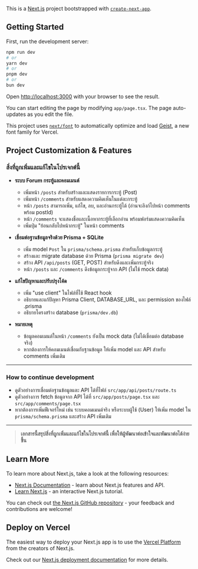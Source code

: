 This is a [Next.js](https://nextjs.org) project bootstrapped with [`create-next-app`](https://nextjs.org/docs/app/api-reference/cli/create-next-app).

## Getting Started

First, run the development server:

```bash
npm run dev
# or
yarn dev
# or
pnpm dev
# or
bun dev
```

Open [http://localhost:3000](http://localhost:3000) with your browser to see the result.

You can start editing the page by modifying `app/page.tsx`. The page auto-updates as you edit the file.

This project uses [`next/font`](https://nextjs.org/docs/app/building-your-application/optimizing/fonts) to automatically optimize and load [Geist](https://vercel.com/font), a new font family for Vercel.

## Project Customization & Features

### สิ่งที่ถูกเพิ่มและแก้ไขในโปรเจกต์นี้

- **ระบบ Forum กระทู้และคอมเมนต์**
  - เพิ่มหน้า `/posts` สำหรับสร้างและแสดงรายการกระทู้ (Post)
  - เพิ่มหน้า `/comments` สำหรับแสดงความคิดเห็นในแต่ละกระทู้
  - หน้า `/posts` สามารถเพิ่ม, แก้ไข, ลบ, และอ่านกระทู้ได้ (อ่านจะลิงก์ไปหน้า comments พร้อม postId)
  - หน้า `/comments` จะแสดงชื่อและเนื้อหากระทู้ที่เลือกอ่าน พร้อมฟอร์มแสดงความคิดเห็น
  - เพิ่มปุ่ม "ย้อนกลับไปหน้ากระทู้" ในหน้า comments

- **เชื่อมต่อฐานข้อมูลจริงด้วย Prisma + SQLite**
  - เพิ่ม model `Post` ใน `prisma/schema.prisma` สำหรับเก็บข้อมูลกระทู้
  - สร้างและ migrate database ด้วย Prisma (`prisma migrate dev`)
  - สร้าง API `/api/posts` (GET, POST) สำหรับดึงและเพิ่มกระทู้จริง
  - หน้า `/posts` และ `/comments` ดึงข้อมูลกระทู้จาก API (ไม่ใช้ mock data)

- **แก้ไขปัญหาและปรับปรุงโค้ด**
  - เพิ่ม "use client" ในไฟล์ที่ใช้ React hook
  - อธิบายและแก้ปัญหา Prisma Client, DATABASE_URL, และ permission ของไฟล์ .prisma
  - อธิบายโครงสร้าง database (`prisma/dev.db`)

- **หมายเหตุ**
  - ข้อมูลคอมเมนต์ในหน้า `/comments` ยังเป็น mock data (ไม่ได้เชื่อมต่อ database จริง)
  - หากต้องการให้คอมเมนต์เชื่อมกับฐานข้อมูล ให้เพิ่ม model และ API สำหรับ comments เพิ่มเติม

---

### How to continue development
- ดูตัวอย่างการเชื่อมต่อฐานข้อมูลและ API ได้ที่ไฟล์ `src/app/api/posts/route.ts`
- ดูตัวอย่างการ fetch ข้อมูลจาก API ได้ที่ `src/app/posts/page.tsx` และ `src/app/comments/page.tsx`
- หากต้องการเพิ่มฟีเจอร์ใหม่ เช่น ระบบคอมเมนต์จริง หรือระบบผู้ใช้ (User) ให้เพิ่ม model ใน `prisma/schema.prisma` และสร้าง API เพิ่มเติม

---

> **เอกสารนี้สรุปสิ่งที่ถูกเพิ่มและแก้ไขในโปรเจกต์นี้ เพื่อให้ผู้พัฒนาต่อเข้าใจและพัฒนาต่อได้ง่ายขึ้น**

## Learn More

To learn more about Next.js, take a look at the following resources:

- [Next.js Documentation](https://nextjs.org/docs) - learn about Next.js features and API.
- [Learn Next.js](https://nextjs.org/learn) - an interactive Next.js tutorial.

You can check out [the Next.js GitHub repository](https://github.com/vercel/next.js) - your feedback and contributions are welcome!

## Deploy on Vercel

The easiest way to deploy your Next.js app is to use the [Vercel Platform](https://vercel.com/new?utm_medium=default-template&filter=next.js&utm_source=create-next-app&utm_campaign=create-next-app-readme) from the creators of Next.js.

Check out our [Next.js deployment documentation](https://nextjs.org/docs/app/building-your-application/deploying) for more details.

